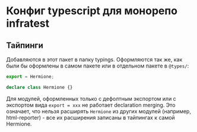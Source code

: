 # Конфиг typescript для монорепо infratest

## Тайпинги

Добавляются в этот пакет в папку typings. Оформляются так же, как были бы оформлены в самом пакете или в отдельном пакете в `@types/`:

```typescript
export = Hermione;

declare class Hermione {}
```

Для модулей, оформленных только с дефолтным экспортом или с экспортом вида `export = xxx` не работает declaration merging. Это означает, что нельзя расширять `Hermione` из других модулей (например, html-reporter) - все их расширения записаны в тайпингах к самой Hermione.
